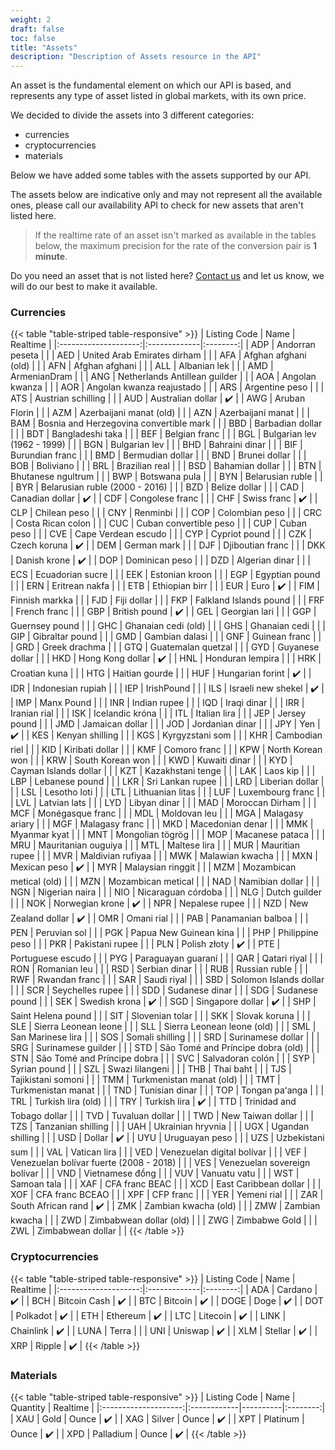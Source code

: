 ```yaml
---
weight: 2
draft: false
toc: false
title: "Assets"
description: "Description of Assets resource in the API"
---
```


An asset is the fundamental element on which our API is based,
and represents any type of asset listed in global markets, with its own price.

We decided to divide the assets into 3 different categories:
- currencies
- cryptocurrencies
- materials

Below we have added some tables with the assets supported by our API.

The assets below are indicative only and may not represent all the available ones, please call our availability API
to check for new assets that aren't listed here.

> If the realtime rate of an asset isn't marked as available in the tables below, the maximum precision for the rate of
> the conversion pair is **1 minute**.

Do you need an asset that is not listed here? [Contact us](/docs/support) and let us know, we will do our best to
make it available.

### Currencies
{{< table "table-striped table-responsive" >}}
|      Listing Code    |   Name       | Realtime |
|:--------------------:|:-------------|:--------:|
| ADP | Andorran peseta | |
| AED | United Arab Emirates dirham | |
| AFA | Afghan afghani (old) | |
| AFN | Afghan afghani | |
| ALL | Albanian lek | |
| AMD | ArmenianDram | |
| ANG | Netherlands Antillean guilder | |
| AOA | Angolan kwanza | |
| AOR | Angolan kwanza reajustado | |
| ARS | Argentine peso | |
| ATS | Austrian schilling | |
| AUD | Australian dollar | ✔️       |
| AWG | Aruban Florin | |
| AZM | Azerbaijani manat (old) | |
| AZN | Azerbaijani manat | |
| BAM | Bosnia and Herzegovina convertible mark | |
| BBD | Barbadian dollar | |
| BDT | Bangladeshi taka | |
| BEF | Belgian franc | |
| BGL | Bulgarian lev (1962 - 1999) | |
| BGN | Bulgarian lev | |
| BHD | Bahraini dinar | |
| BIF | Burundian franc | |
| BMD | Bermudian dollar | |
| BND | Brunei dollar | |
| BOB | Boliviano | |
| BRL | Brazilian real | |
| BSD | Bahamian dollar | |
| BTN | Bhutanese ngultrum | |
| BWP | Botswana pula | |
| BYN | Belarusian ruble | |
| BYR | Belarusian ruble (2000 - 2016) | |
| BZD | Belize dollar | |
| CAD | Canadian dollar | ✔️       |
| CDF | Congolese franc | |
| CHF | Swiss franc | ✔️       |
| CLP | Chilean peso | |
| CNY | Renminbi | |
| COP | Colombian peso | |
| CRC | Costa Rican colon | |
| CUC | Cuban convertible peso | |
| CUP | Cuban peso | |
| CVE | Cape Verdean escudo | |
| CYP | Cypriot pound | |
| CZK | Czech koruna | ✔️       |
| DEM | German mark | |
| DJF | Djiboutian franc | |
| DKK | Danish krone | ✔️       |
| DOP | Dominican peso | |
| DZD | Algerian dinar | |
| ECS | Ecuadorian sucre | |
| EEK | Estonian kroon | |
| EGP | Egyptian pound | |
| ERN | Eritrean nakfa | |
| ETB | Ethiopian birr | |
| EUR | Euro | ✔️       |
| FIM | Finnish markka | |
| FJD | Fiji dollar | |
| FKP | Falkland Islands pound | |
| FRF | French franc | |
| GBP | British pound | ✔️       |
| GEL | Georgian lari | |
| GGP | Guernsey pound | |
| GHC | Ghanaian cedi (old) | |
| GHS | Ghanaian cedi | |
| GIP | Gibraltar pound | |
| GMD | Gambian dalasi | |
| GNF | Guinean franc | |
| GRD | Greek drachma | |
| GTQ | Guatemalan quetzal | |
| GYD | Guyanese dollar | |
| HKD | Hong Kong dollar | ✔️       |
| HNL | Honduran lempira | |
| HRK | Croatian kuna | |
| HTG | Haitian gourde | |
| HUF | Hungarian forint | ✔️       |
| IDR | Indonesian rupiah | |
| IEP | IrishPound | |
| ILS | Israeli new shekel | ✔️       |
| IMP | Manx Pound | |
| INR | Indian rupee | |
| IQD | Iraqi dinar | |
| IRR | Iranian rial | |
| ISK | Icelandic króna | |
| ITL | Italian lira | |
| JEP | Jersey pound | |
| JMD | Jamaican dollar | |
| JOD | Jordanian dinar | |
| JPY | Yen | ✔️       |
| KES | Kenyan shilling | |
| KGS | Kyrgyzstani som | |
| KHR | Cambodian riel | |
| KID | Kiribati dollar | |
| KMF | Comoro franc | |
| KPW | North Korean won | |
| KRW | South Korean won | |
| KWD | Kuwaiti dinar | |
| KYD | Cayman Islands dollar | |
| KZT | Kazakhstani tenge | |
| LAK | Laos kip | |
| LBP | Lebanese pound | |
| LKR | Sri Lankan rupee | |
| LRD | Liberian dollar | |
| LSL | Lesotho loti | |
| LTL | Lithuanian litas | |
| LUF | Luxembourg franc | |
| LVL | Latvian lats | |
| LYD | Libyan dinar | |
| MAD | Moroccan Dirham | |
| MCF | Monégasque franc | |
| MDL | Moldovan leu | |
| MGA | Malagasy ariary | |
| MGF | Malagasy franc | |
| MKD | Macedonian denar | |
| MMK | Myanmar kyat | |
| MNT | Mongolian tögrög | |
| MOP | Macanese pataca | |
| MRU | Mauritanian ouguiya | |
| MTL | Maltese lira | |
| MUR | Mauritian rupee | |
| MVR | Maldivian rufiyaa | |
| MWK | Malawian kwacha | |
| MXN | Mexican peso | ✔️       |
| MYR | Malaysian ringgit | |
| MZM | Mozambican metical (old) | |
| MZN | Mozambican metical | |
| NAD | Namibian dollar | |
| NGN | Nigerian naira | |
| NIO | Nicaraguan córdoba | |
| NLG | Dutch guilder | |
| NOK | Norwegian krone | ✔️       |
| NPR | Nepalese rupee | |
| NZD | New Zealand dollar | ✔️       |
| OMR | Omani rial | |
| PAB | Panamanian balboa | |
| PEN | Peruvian sol | |
| PGK | Papua New Guinean kina | |
| PHP | Philippine peso | |
| PKR | Pakistani rupee | |
| PLN | Polish złoty | ✔️       |
| PTE | Portuguese escudo | |
| PYG | Paraguayan guaraní | |
| QAR | Qatari riyal | |
| RON | Romanian leu | |
| RSD | Serbian dinar | |
| RUB | Russian ruble | |
| RWF | Rwandan franc | |
| SAR | Saudi riyal | |
| SBD | Solomon Islands dollar | |
| SCR | Seychelles rupee | |
| SDD | Sudanese dinar | |
| SDG | Sudanese pound | |
| SEK | Swedish krona | ✔️       |
| SGD | Singapore dollar | ✔️       |
| SHP | Saint Helena pound | |
| SIT | Slovenian tolar | |
| SKK | Slovak koruna | |
| SLE | Sierra Leonean leone | |
| SLL | Sierra Leonean leone (old) | |
| SML | San Marinese lira | |
| SOS | Somali shilling | |
| SRD | Surinamese dollar | |
| SRG | Surinamese guilder | |
| STD | São Tomé and Príncipe dobra (old) | |
| STN | São Tomé and Príncipe dobra | |
| SVC | Salvadoran colón | |
| SYP | Syrian pound | |
| SZL | Swazi lilangeni | |
| THB | Thai baht | |
| TJS | Tajikistani somoni | |
| TMM | Turkmenistan manat (old) | |
| TMT | Turkmenistan manat | |
| TND | Tunisian dinar | |
| TOP | Tongan paʻanga | |
| TRL | Turkish lira (old) | |
| TRY | Turkish lira | ✔️       |
| TTD | Trinidad and Tobago dollar | |
| TVD | Tuvaluan dollar | |
| TWD | New Taiwan dollar | |
| TZS | Tanzanian shilling | |
| UAH | Ukrainian hryvnia | |
| UGX | Ugandan shilling | |
| USD | Dollar | ✔️       |
| UYU | Uruguayan peso | |
| UZS | Uzbekistani sum | |
| VAL | Vatican lira | |
| VED | Venezuelan digital bolívar | |
| VEF | Venezuelan bolívar fuerte (2008 - 2018) | |
| VES | Venezuelan sovereign bolívar | |
| VND | Vietnamese đồng | |
| VUV | Vanuatu vatu | |
| WST | Samoan tala | |
| XAF | CFA franc BEAC | |
| XCD | East Caribbean dollar | |
| XOF | CFA franc BCEAO | |
| XPF | CFP franc | |
| YER | Yemeni rial | |
| ZAR | South African rand | ✔️       |
| ZMK | Zambian kwacha (old) | |
| ZMW | Zambian kwacha | |
| ZWD | Zimbabwean dollar (old) | |
| ZWG | Zimbabwe Gold | |
| ZWL | Zimbabwean dollar | |
{{< /table >}}

### Cryptocurrencies
{{< table "table-striped table-responsive" >}}
|      Listing Code    |   Name       | Realtime |
|:--------------------:|:-------------|:--------:|
| ADA                  | Cardano      | ✔️       |
| BCH                  | Bitcoin Cash | ✔️       |
| BTC                  | Bitcoin      | ✔️       |
| DOGE                 | Doge         | ✔️       |
| DOT                  | Polkadot     | ✔️       |
| ETH                  | Ethereum     | ✔️       |
| LTC                  | Litecoin     | ✔️       |
| LINK                 | Chainlink    | ✔️       |
| LUNA                 | Terra        |          |
| UNI                  | Uniswap      | ✔️       |
| XLM                  | Stellar      | ✔️       |
| XRP                  | Ripple       | ✔️       |
{{< /table >}}

### Materials
{{< table "table-striped table-responsive" >}}
|      Listing Code    |   Name      | Quantity | Realtime |
|:--------------------:|:------------|----------|:--------:|
| XAU                  | Gold        | Ounce    | ✔️       |
| XAG                  | Silver      | Ounce    | ✔️       |
| XPT                  | Platinum    | Ounce    | ✔️       |
| XPD                  | Palladium   | Ounce    | ✔️       |
{{< /table >}}